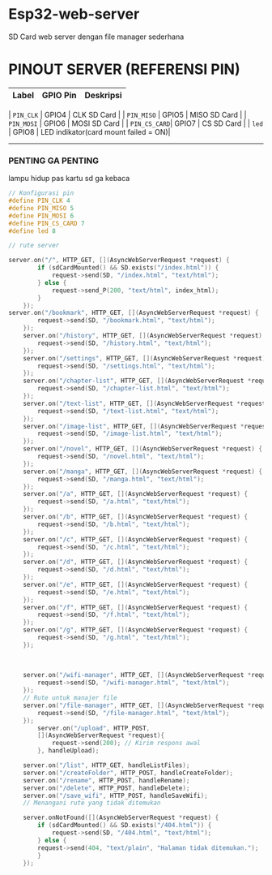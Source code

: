 # Esp32-web-server
SD Card web server dengan file manager sederhana
# PINOUT SERVER (REFERENSI PIN)

| **Label**    | **GPIO Pin** | **Deskripsi**                        |
|--------------|--------------|--------------------------------------|

| `PIN_CLK`    | GPIO4        | CLK SD Card                          |
| `PIN_MISO`   | GPIO5        | MISO SD Card                         |
| `PIN_MOSI`   | GPIO6        | MOSI SD Card                         |
| `PIN_CS_CARD`| GPIO7        | CS SD Card                           |
| `led`        | GPIO8        | LED indikator(card mount failed = ON)|

---

### PENTING GA PENTING
lampu hidup pas kartu sd ga kebaca
```cpp
// Konfigurasi pin
#define PIN_CLK 4
#define PIN_MISO 5
#define PIN_MOSI 6
#define PIN_CS_CARD 7
#define led 8

// rute server

server.on("/", HTTP_GET, [](AsyncWebServerRequest *request) {
        if (sdCardMounted() && SD.exists("/index.html")) {
            request->send(SD, "/index.html", "text/html");
        } else {
            request->send_P(200, "text/html", index_html);
        }
    });
server.on("/bookmark", HTTP_GET, [](AsyncWebServerRequest *request) {
        request->send(SD, "/bookmark.html", "text/html");
    });
    server.on("/history", HTTP_GET, [](AsyncWebServerRequest *request) {
        request->send(SD, "/history.html", "text/html");
    });
    server.on("/settings", HTTP_GET, [](AsyncWebServerRequest *request) {
        request->send(SD, "/settings.html", "text/html");
    });
    server.on("/chapter-list", HTTP_GET, [](AsyncWebServerRequest *request) {
        request->send(SD, "/chapter-list.html", "text/html");
    });
    server.on("/text-list", HTTP_GET, [](AsyncWebServerRequest *request) {
        request->send(SD, "/text-list.html", "text/html");
    });
    server.on("/image-list", HTTP_GET, [](AsyncWebServerRequest *request) {
        request->send(SD, "/image-list.html", "text/html");
    });
    server.on("/novel", HTTP_GET, [](AsyncWebServerRequest *request) {
        request->send(SD, "/novel.html", "text/html");
    });
    server.on("/manga", HTTP_GET, [](AsyncWebServerRequest *request) {
        request->send(SD, "/manga.html", "text/html");
    });
    server.on("/a", HTTP_GET, [](AsyncWebServerRequest *request) {
        request->send(SD, "/a.html", "text/html");
    });
    server.on("/b", HTTP_GET, [](AsyncWebServerRequest *request) {
        request->send(SD, "/b.html", "text/html");
    });
    server.on("/c", HTTP_GET, [](AsyncWebServerRequest *request) {
        request->send(SD, "/c.html", "text/html");
    });
    server.on("/d", HTTP_GET, [](AsyncWebServerRequest *request) {
        request->send(SD, "/d.html", "text/html");
    });
    server.on("/e", HTTP_GET, [](AsyncWebServerRequest *request) {
        request->send(SD, "/e.html", "text/html");
    });
    server.on("/f", HTTP_GET, [](AsyncWebServerRequest *request) {
        request->send(SD, "/f.html", "text/html");
    });
    server.on("/g", HTTP_GET, [](AsyncWebServerRequest *request) {
        request->send(SD, "/g.html", "text/html");
    });
    
    
    
    server.on("/wifi-manager", HTTP_GET, [](AsyncWebServerRequest *request) {
        request->send(SD, "/wifi-manager.html", "text/html");
    });
    // Rute untuk manajer file
    server.on("/file-manager", HTTP_GET, [](AsyncWebServerRequest *request) {
        request->send(SD, "/file-manager.html", "text/html");
    });
        server.on("/upload", HTTP_POST, 
        [](AsyncWebServerRequest *request){
            request->send(200); // Kirim respons awal
        }, handleUpload);

    server.on("/list", HTTP_GET, handleListFiles);
    server.on("/createFolder", HTTP_POST, handleCreateFolder);
    server.on("/rename", HTTP_POST, handleRename);
    server.on("/delete", HTTP_POST, handleDelete);
    server.on("/save_wifi", HTTP_POST, handleSaveWifi);
    // Menangani rute yang tidak ditemukan

    server.onNotFound([](AsyncWebServerRequest *request) {
        if (sdCardMounted() && SD.exists("/404.html")) {
            request->send(SD, "/404.html", "text/html");
        } else {
        request->send(404, "text/plain", "Halaman tidak ditemukan.");
        }
    });
